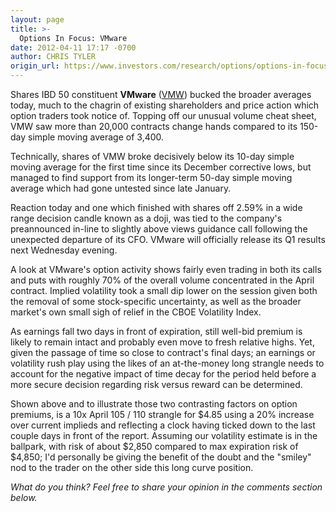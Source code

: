 ```yaml
---
layout: page
title: >-
  Options In Focus: VMware
date: 2012-04-11 17:17 -0700
author: CHRIS TYLER
origin_url: https://www.investors.com/research/options/options-in-focus-vmware/
---
```






Shares IBD 50 constituent **VMware** ([VMW](https://research.investors.com/quote.aspx?symbol=VMW)) bucked the broader averages today, much to the chagrin of existing shareholders and price action which option traders took notice of. Topping off our unusual volume cheat sheet, VMW saw more than 20,000 contracts change hands compared to its 150-day simple moving average of 3,400. 

  

Technically, shares of VMW broke decisively below its 10-day simple moving average for the first time since its December corrective lows, but managed to find support from its longer-term 50-day simple moving average which had gone untested since late January. 

  

Reaction today and one which finished with shares off 2.59% in a wide range decision candle known as a doji, was tied to the company's preannounced in-line to slightly above views guidance call following the unexpected departure of its CFO. VMware will officially release its Q1 results next Wednesday evening. 

  

A look at VMware's option activity shows fairly even trading in both its calls and puts with roughly 70% of the overall volume concentrated in the April contract. Implied volatility took a small dip lower on the session given both the removal of some stock-specific uncertainty, as well as the broader market's own small sigh of relief in the CBOE Volatility Index. 

  

  

As earnings fall two days in front of expiration, still well-bid premium is likely to remain intact and probably even move to fresh relative highs. Yet, given the passage of time so close to contract's final days; an earnings or volatility rush play using the likes of an at-the-money long strangle needs to account for the negative impact of time decay for the period held before a more secure decision regarding risk versus reward can be determined. 

  

Shown above and to illustrate those two contrasting factors on option premiums, is a 10x April 105 / 110 strangle for $4.85 using a 20% increase over current implieds and reflecting a clock having ticked down to the last couple days in front of the report. Assuming our volatility estimate is in the ballpark, with risk of about $2,850 compared to max expiration risk of $4,850; I'd personally be giving the benefit of the doubt and the "smiley" nod to the trader on the other side this long curve position.

  

*What do you think? Feel free to share your opinion in the comments section below.*




